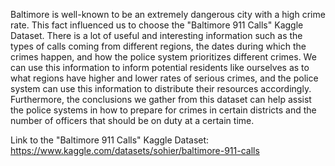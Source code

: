 Baltimore is well-known to be an extremely dangerous city with a high crime rate. This fact influenced us to choose the 
"Baltimore 911 Calls" Kaggle Dataset. There is a lot of useful and interesting information such as the types of calls 
coming from different regions, the dates during which the crimes happen, and how the police system prioritizes different crimes. 
We can use this information to inform potential residents like ourselves as to what regions have higher and lower rates of serious 
crimes, and the police system can use this information to distribute their resources accordingly. Furthermore, the conclusions 
we gather from this dataset can help assist the police systems in how to prepare for crimes in certain districts and the 
number of officers that should be on duty at a certain time.

Link to the "Baltimore 911 Calls" Kaggle Dataset: https://www.kaggle.com/datasets/sohier/baltimore-911-calls
